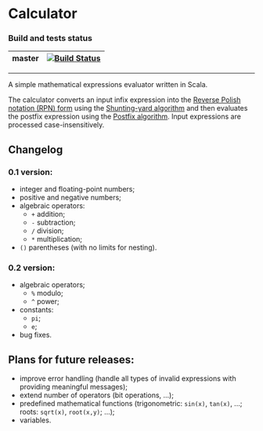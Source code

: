# Calculator
### Build and tests status
master | [![Build Status](https://travis-ci.org/sirIrishman/calculator.svg?branch=master)](https://travis-ci.org/sirIrishman/calculator)
---|---
---

A simple mathematical expressions evaluator written in Scala. 

The calculator converts an input infix expression into the [Reverse Polish notation (RPN) form](https://en.wikipedia.org/wiki/Reverse_Polish_notation) using the [Shunting-yard algorithm](https://en.wikipedia.org/wiki/Shunting-yard_algorithm) and then evaluates the postfix expression using the [Postfix algorithm](https://en.wikipedia.org/wiki/Reverse_Polish_notation#Postfix_algorithm). Input expressions are processed case-insensitively.

## Changelog
### 0.1 version:
* integer and floating-point numbers;
* positive and negative numbers;
* algebraic operators:
  * `+` addition;
  * `-` subtraction;
  * `/` division;
  * `*` multiplication;
* `()` parentheses (with no limits for nesting).

### 0.2 version:
* algebraic operators;
  * `%` modulo;
  * `^` power;
* constants:
  * `pi`;
  * `e`;
* bug fixes.

## Plans for future releases:
* improve error handling (handle all types of invalid expressions with providing meaningful messages);
* extend number of operators (bit operations, ...);
* predefined mathematical functions (trigonometric: `sin(x)`, `tan(x)`, ...; roots: `sqrt(x)`, `root(x,y)`; ...);
* variables.
